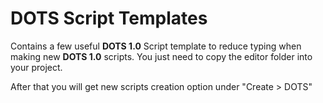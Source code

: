 # DOTS Script Templates
 
Contains a few useful **DOTS 1.0**  Script template to reduce typing when making new **DOTS 1.0** scripts.
You just need to copy the editor folder into your project.

After that you will get new scripts creation option under "Create > DOTS"